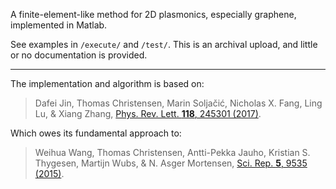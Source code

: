 A finite-element-like method for 2D plasmonics, especially graphene, implemented in Matlab.

See examples in `/execute/` and `/test/`. This is an archival upload, and little or no documentation is provided.

---

The implementation and algorithm is based on:

> Dafei Jin, Thomas Christensen, Marin Soljačić, Nicholas X. Fang, Ling Lu, & Xiang Zhang, [Phys. Rev. Lett. **118**, 245301 (2017)](https://doi.org/10.1103/PhysRevLett.118.245301).

Which owes its fundamental approach to: 

> Weihua Wang, Thomas Christensen, Antti-Pekka Jauho, Kristian S. Thygesen, Martijn Wubs, & N. Asger Mortensen, [Sci. Rep. **5**, 9535 (2015)](https://doi.org/10.1038/srep09535).
